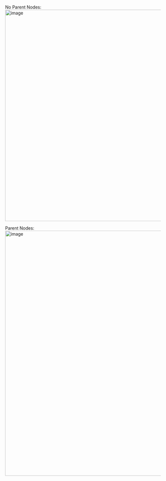 No Parent Nodes:
<img width="685" alt="image" src="https://github.com/user-attachments/assets/9bf50372-3e07-4ae8-a206-30aa4c8b4ac5">

Parent Nodes:
<img width="794" alt="image" src="https://github.com/user-attachments/assets/7dbb9bcf-6de7-4181-91c5-f18b6029aaf6">
